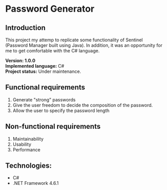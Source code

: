# Password Generator

## Introduction
This project my attemp to replicate some functionality of Sentinel (Password Manager built using Java). In addition, it was an opportunity for me to get comfortable with the C# language.

**Version: 1.0.0** <br>
**Implemented language:** C#<br>
**Project status:** Under maintenance.

## Functional requirements
1. Generate "strong" passwords
1. Give the user freedom to decide the composition of the password.
1. Allow the user to specify the password length

## Non-functional requirements
1. Maintainability
1. Usability
1. Performance

## Technologies:
* C#
* .NET Framework 4.6.1